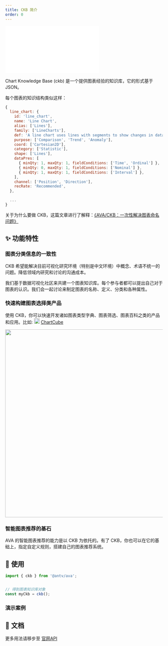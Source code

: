 ```yaml
---
title: CKB 简介
order: 0
---
```


<embed src='@/docs/common/style.md'></embed>


Chart Knowledge Base (ckb) 是一个提供图表经验的知识库，它的形式基于 JSON。

每个图表的知识结构类似这样：

```js
{
  line_chart: {
    id: 'line_chart',
    name: 'Line Chart',
    alias: ['Lines'],
    family: ['LineCharts'],
    def: 'A line chart uses lines with segments to show changes in data in a ordinal dimension.',
    purpose: ['Comparison', 'Trend', 'Anomaly'],
    coord: ['Cartesian2D'],
    category: ['Statistic'],
    shape: ['Lines'],
    dataPres: [
      { minQty: 1, maxQty: 1, fieldConditions: ['Time', 'Ordinal'] },
      { minQty: 0, maxQty: 1, fieldConditions: ['Nominal'] },
      { minQty: 1, maxQty: 1, fieldConditions: ['Interval'] },
    ],
    channel: ['Position', 'Direction'],
    recRate: 'Recommended',
  },

  ...
}
```

关于为什么要做 CKB，这篇文章进行了解释：[《AVA/CKB：一次性解决图表命名问题》](https://zhuanlan.zhihu.com/p/110864643)

## ✨ 功能特性

### 图表分类信息的一致性

CKB 希望能解决目前可视化研究环境（特别是中文环境）中概念、术语不统一的问题。降低领域内研究和讨论的沟通成本。

我们基于数据可视化社区来共建一个图表知识库。每个参与者都可以提出自己对于图表的认识。我们会一起讨论来制定图表的名称、定义、分类和各种属性。

### 快速构建图表选择类产品

使用 CKB，你可以快速开发诸如图表类型字典、图表筛选、图表百科之类的产品和应用。比如: <img src="https://gw.alipayobjects.com/zos/antfincdn/1yMwFkBvyV/chartcube-logo-cube.svg" width="18"> [ChartCube](https://chartcube.alipay.com/guide)

<div align="center">
<img src="https://gw.alipayobjects.com/zos/antfincdn/Q70gxQ1Tde/Screen%252520Shot%2525202020-02-18%252520at%2525207.14.29%252520AM.png" width="600" />
</div>

### 智能图表推荐的基石

AVA 的智能图表推荐的能力是以 CKB 为依托的。有了 CKB，你也可以在它的基础上，指定自定义规则，搭建自己的图表推荐系统。

## 🔨 使用

```js
import { ckb } from '@antv/ava';


// 得到图表知识库对象
const myCkb = ckb();
```

### 演示案例

<Playground path="ckb/CKBJson/demo/chartdic.jsx"></playground>

## 📖 文档

更多用法请移步至 [官网API](https://ava.antv.antgroup.com/zh/docs/api/ckb/intro)



